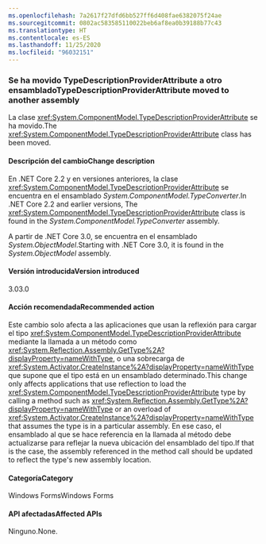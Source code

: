 ```yaml
---
ms.openlocfilehash: 7a2617f27dfd6bb527ff6d408fae6382075f24ae
ms.sourcegitcommit: 0802ac583585110022beb6af8ea0b39188b77c43
ms.translationtype: HT
ms.contentlocale: es-ES
ms.lasthandoff: 11/25/2020
ms.locfileid: "96032151"
---
```

### <a name="typedescriptionproviderattribute-moved-to-another-assembly"></a><span data-ttu-id="b6efc-101">Se ha movido TypeDescriptionProviderAttribute a otro ensamblado</span><span class="sxs-lookup"><span data-stu-id="b6efc-101">TypeDescriptionProviderAttribute moved to another assembly</span></span>

<span data-ttu-id="b6efc-102">La clase <xref:System.ComponentModel.TypeDescriptionProviderAttribute> se ha movido.</span><span class="sxs-lookup"><span data-stu-id="b6efc-102">The <xref:System.ComponentModel.TypeDescriptionProviderAttribute> class has been moved.</span></span>

#### <a name="change-description"></a><span data-ttu-id="b6efc-103">Descripción del cambio</span><span class="sxs-lookup"><span data-stu-id="b6efc-103">Change description</span></span>

<span data-ttu-id="b6efc-104">En .NET Core 2.2 y en versiones anteriores, la clase <xref:System.ComponentModel.TypeDescriptionProviderAttribute> se encuentra en el ensamblado *System.ComponentModel.TypeConverter*.</span><span class="sxs-lookup"><span data-stu-id="b6efc-104">In .NET Core 2.2 and earlier versions, The <xref:System.ComponentModel.TypeDescriptionProviderAttribute> class is found in the *System.ComponentModel.TypeConverter* assembly.</span></span>

<span data-ttu-id="b6efc-105">A partir de .NET Core 3.0, se encuentra en el ensamblado *System.ObjectModel*.</span><span class="sxs-lookup"><span data-stu-id="b6efc-105">Starting with .NET Core 3.0, it is found in the *System.ObjectModel* assembly.</span></span>

#### <a name="version-introduced"></a><span data-ttu-id="b6efc-106">Versión introducida</span><span class="sxs-lookup"><span data-stu-id="b6efc-106">Version introduced</span></span>

<span data-ttu-id="b6efc-107">3.0</span><span class="sxs-lookup"><span data-stu-id="b6efc-107">3.0</span></span>

#### <a name="recommended-action"></a><span data-ttu-id="b6efc-108">Acción recomendada</span><span class="sxs-lookup"><span data-stu-id="b6efc-108">Recommended action</span></span>

<span data-ttu-id="b6efc-109">Este cambio solo afecta a las aplicaciones que usan la reflexión para cargar el tipo <xref:System.ComponentModel.TypeDescriptionProviderAttribute> mediante la llamada a un método como <xref:System.Reflection.Assembly.GetType%2A?displayProperty=nameWithType>, o una sobrecarga de <xref:System.Activator.CreateInstance%2A?displayProperty=nameWithType> que supone que el tipo está en un ensamblado determinado.</span><span class="sxs-lookup"><span data-stu-id="b6efc-109">This change only affects applications that use reflection to load the <xref:System.ComponentModel.TypeDescriptionProviderAttribute> type by calling a method such as <xref:System.Reflection.Assembly.GetType%2A?displayProperty=nameWithType> or an overload of <xref:System.Activator.CreateInstance%2A?displayProperty=nameWithType> that assumes the type is in a particular assembly.</span></span> <span data-ttu-id="b6efc-110">En ese caso, el ensamblado al que se hace referencia en la llamada al método debe actualizarse para reflejar la nueva ubicación del ensamblado del tipo.</span><span class="sxs-lookup"><span data-stu-id="b6efc-110">If that is the case, the assembly referenced in the method call should be updated to reflect the type's new assembly location.</span></span>

#### <a name="category"></a><span data-ttu-id="b6efc-111">Categoría</span><span class="sxs-lookup"><span data-stu-id="b6efc-111">Category</span></span>

<span data-ttu-id="b6efc-112">Windows Forms</span><span class="sxs-lookup"><span data-stu-id="b6efc-112">Windows Forms</span></span>

#### <a name="affected-apis"></a><span data-ttu-id="b6efc-113">API afectadas</span><span class="sxs-lookup"><span data-stu-id="b6efc-113">Affected APIs</span></span>

<span data-ttu-id="b6efc-114">Ninguno.</span><span class="sxs-lookup"><span data-stu-id="b6efc-114">None.</span></span>

<!--

#### Affected APIs

- Not detectable via API analysis

-->
